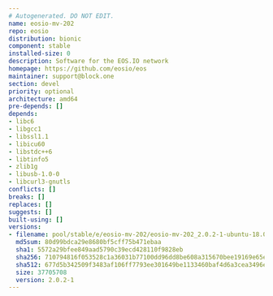 ```yaml
---
# Autogenerated. DO NOT EDIT.
name: eosio-mv-202
repo: eosio
distribution: bionic
component: stable
installed-size: 0
description: Software for the EOS.IO network
homepage: https://github.com/eosio/eos
maintainer: support@block.one
section: devel
priority: optional
architecture: amd64
pre-depends: []
depends:
- libc6
- libgcc1
- libssl1.1
- libicu60
- libstdc++6
- libtinfo5
- zlib1g
- libusb-1.0-0
- libcurl3-gnutls
conflicts: []
breaks: []
replaces: []
suggests: []
built-using: []
versions:
- filename: pool/stable/e/eosio-mv-202/eosio-mv-202_2.0.2-1-ubuntu-18.04_amd64.deb
  md5sum: 80d99bdca29e8680bf5cff75b471ebaa
  sha1: 5572a29bfee849aad5790c39ecd428110f9828eb
  sha256: 710794816f053528c1a36031b77100dd96dd8be608a315670bee19169e65e06d
  sha512: 677d5b342509f3483af106ff7793ee301649be1133460baf4d6a3cea3496e2f624d48d969773d248d5df0da68b5c9efc317afcb57009f9894dae54d121df2332
  size: 37705708
  version: 2.0.2-1
---
```


